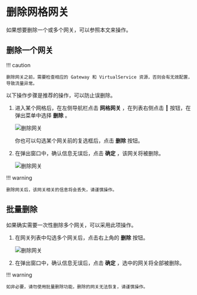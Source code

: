 # 删除网格网关

如果想要删除一个或多个网关，可以参照本文来操作。

## 删除一个网关

!!! caution

    删除网关之前，需要检查相应的 Gateway 和 VirtualService 资源，否则会有无效配置，导致流量异常。

以下操作步骤是推荐的操作，可以防止误删除。

1. 进入某个网格后，在左侧导航栏点击 __网格网关__ ，在列表右侧点击 __┇__ 按钮，在弹出菜单中选择 __删除__ 。

    ![删除网关](https://docs.daocloud.io/daocloud-docs-images/docs/mspider/images/delete-gate01.png)

    你也可以勾选某个网关前的复选框后，点击 __删除__ 按钮。

2. 在弹出窗口中，确认信息无误后，点击 __确定__ ，该网关将被删除。

    ![删除网关](https://docs.daocloud.io/daocloud-docs-images/docs/mspider/images/delete-gate02.png)

!!! warning

    删除网关后，该网关相关的信息将会丢失，请谨慎操作。

## 批量删除

如果确实需要一次性删除多个网关，可以采用此项操作。

1. 在网关列表中勾选多个网关后，点击右上角的 __删除__ 按钮。

    ![删除网关](https://docs.daocloud.io/daocloud-docs-images/docs/mspider/images/delete-gate03.png)

2. 在弹出窗口中，确认信息无误后，点击 __确定__ ，选中的网关将全部被删除。

!!! warning
    
    如非必要，请勿使用批量删除功能，删除的网关无法恢复，请谨慎操作。
